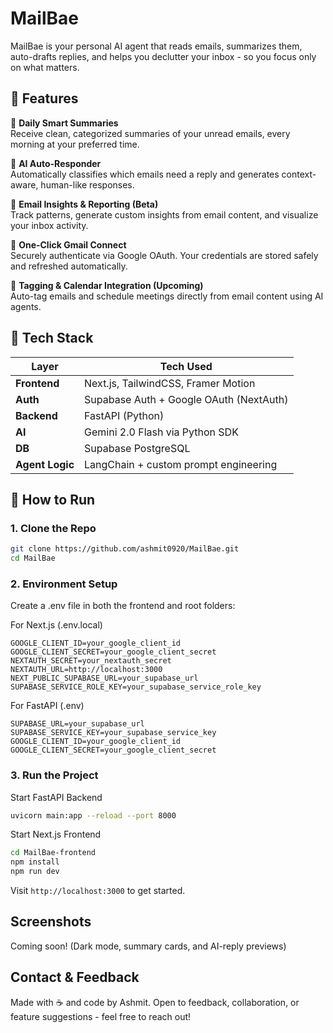 # MailBae

MailBae is your personal AI agent that reads emails, summarizes them, auto-drafts replies, and helps you declutter your inbox - so you focus only on what matters.

## 🌟 Features

🔹 **Daily Smart Summaries**  
Receive clean, categorized summaries of your unread emails, every morning at your preferred time.

🔹 **AI Auto-Responder**  
Automatically classifies which emails need a reply and generates context-aware, human-like responses.

🔹 **Email Insights & Reporting (Beta)**  
Track patterns, generate custom insights from email content, and visualize your inbox activity.

🔹 **One-Click Gmail Connect**  
Securely authenticate via Google OAuth. Your credentials are stored safely and refreshed automatically.

🔹 **Tagging & Calendar Integration (Upcoming)**  
Auto-tag emails and schedule meetings directly from email content using AI agents.


## 🧠 Tech Stack

| Layer            | Tech Used |
|------------------|-----------|
| **Frontend**     | Next.js, TailwindCSS, Framer Motion |
| **Auth**         | Supabase Auth + Google OAuth (NextAuth) |
| **Backend**      | FastAPI (Python) |
| **AI**           | Gemini 2.0 Flash via Python SDK |
| **DB**           | Supabase PostgreSQL |
| **Agent Logic**  | LangChain + custom prompt engineering |


## 🚀 How to Run

### 1. Clone the Repo

```bash
git clone https://github.com/ashmit0920/MailBae.git
cd MailBae
```

### 2. Environment Setup

Create a .env file in both the frontend and root folders:

For Next.js (.env.local)

```env
GOOGLE_CLIENT_ID=your_google_client_id
GOOGLE_CLIENT_SECRET=your_google_client_secret
NEXTAUTH_SECRET=your_nextauth_secret
NEXTAUTH_URL=http://localhost:3000
NEXT_PUBLIC_SUPABASE_URL=your_supabase_url
SUPABASE_SERVICE_ROLE_KEY=your_supabase_service_role_key
```

For FastAPI (.env)

```env
SUPABASE_URL=your_supabase_url
SUPABASE_SERVICE_KEY=your_supabase_service_key
GOOGLE_CLIENT_ID=your_google_client_id
GOOGLE_CLIENT_SECRET=your_google_client_secret
```

### 3. Run the Project

Start FastAPI Backend

```bash
uvicorn main:app --reload --port 8000
```

Start Next.js Frontend

```bash
cd MailBae-frontend
npm install
npm run dev
```

Visit ```http://localhost:3000``` to get started.

## Screenshots

Coming soon! (Dark mode, summary cards, and AI-reply previews)

## Contact & Feedback

Made with ☕ and code by Ashmit.
Open to feedback, collaboration, or feature suggestions - feel free to reach out!
